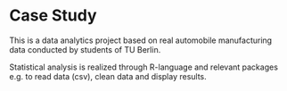 # Case Study 

This is a data analytics project based on real automobile manufacturing data conducted by students of TU Berlin. 

Statistical analysis is realized through R-language and relevant packages e.g. to read data (csv), clean data and display results.

